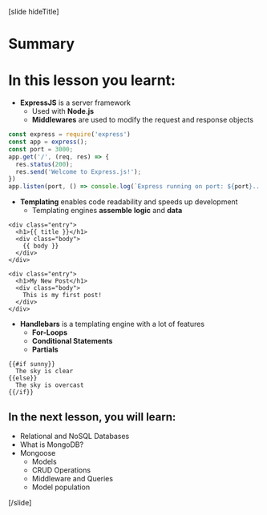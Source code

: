 [slide hideTitle]
# Summary


# In this lesson you learnt:

- **ExpressJS** is a server framework
  - Used with **Node.js**
  - **Middlewares** are used to modify the request and response objects

```js
const express = require('express')
const app = express();
const port = 3000;
app.get('/', (req, res) => {
  res.status(200);
  res.send('Welcome to Express.js!');
})
app.listen(port, () => console.log(`Express running on port: ${port}...`));

```

- **Templating** enables code readability and speeds up development
  - Templating engines **assemble** **logic** and **data**

```
<div class="entry">
  <h1>{{ title }}</h1>
  <div class="body">
    {{ body }}
  </div>
</div>

```

```
<div class="entry">
  <h1>My New Post</h1>
  <div class="body">
    This is my first post!
  </div>
</div>

```

- **Handlebars** is a templating engine with a lot of features
  - **For-Loops**
  - **Conditional Statements**
  - **Partials**

```
{{#if sunny}}
  The sky is clear
{{else}}
  The sky is overcast
{{/if}}

```


## In the next lesson, you will learn:

- Relational and NoSQL Databases
- What is MongoDB?
- Mongoose
  - Models
  - CRUD Operations
  - Middleware and Queries
  - Model population

[/slide]
